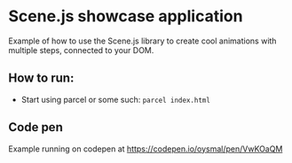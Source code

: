 # Scene.js showcase application

Example of how to use the Scene.js library 
to create cool animations with multiple steps, connected
to your DOM.

## How to run:

- Start using parcel or some such: `parcel index.html`

## Code pen
Example running on codepen at https://codepen.io/oysmal/pen/VwKOaQM

